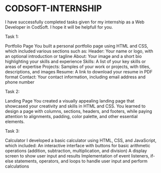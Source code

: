 # CODSOFT-INTERNSHIP

I have successfully completed tasks given for my internship as a Web Developer in CodSoft. I hope it will be helpfull for you.

Task 1: 

Portfolio Page You built a personal portfolio page using HTML and CSS, which included various sections such as:
Header: Your name or logo, with an optional introduction or tagline
About: Your image and a short bio highlighting your skills and experience
Skills: A list of your key skills or areas of expertise
Projects: Samples of your work or projects, with titles, descriptions, and images
Resume: A link to download your resume in PDF format
Contact: Your contact information, including email address and phone number

Task 2: 

Landing Page You created a visually appealing landing page that showcased your creativity and skills in HTML and CSS. You learned to design a page with columns, sections, headers, and footers, while paying attention to alignments, padding, color palette, and other essential elements.

Task 3:

Calculator I developed a basic calculator using HTML, CSS, and JavaScript, which included:
An interactive interface with buttons for basic arithmetic operations (addition, subtraction, multiplication, and division)
A display screen to show user input and results
Implementation of event listeners, if-else statements, operators, and loops to handle user input and perform calculations





